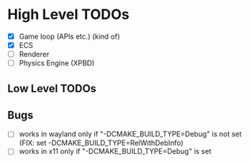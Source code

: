 # High Level TODOs

- [x] Game loop (APIs etc.) (kind of)
- [x] ECS
- [ ] Renderer
- [ ] Physics Engine (XPBD)

## Low Level TODOs

## Bugs
- [ ] works in wayland only if "-DCMAKE_BUILD_TYPE=Debug" is not set (FIX: set -DCMAKE_BUILD_TYPE=RelWithDebInfo)
- [ ] works in x11 only if "-DCMAKE_BUILD_TYPE=Debug" is set
